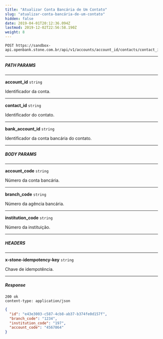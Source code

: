 ```yaml
---
title: "Atualizar Conta Bancária de Um Contato"
slug: "atualizar-conta-bancária-de-um-contato"
hidden: false
date: 2019-04-01T20:12:36.094Z
lastmod: 2019-12-02T22:56:58.190Z
weight: 8
---
```


```http
POST https://sandbox-api.openbank.stone.com.br/api/v1/accounts/account_id/contacts/contact_id/bank_accounts/bank_account_id
```

---

##### PATH PARAMS

---

**account_id**  `string`

Identificador da conta.

---

**contact_id**  `string`

Identificador do contato.

---

**bank_account_id**  `string`

Identificador da conta bancária do contato.

---

##### BODY PARAMS

---

**account_code**  `string`

Número da conta bancária.

---

**branch_code**  `string`

Número da agência bancária.

---

**institution_code**  `string`

Número da instituição.

---

##### HEADERS

---

**x-stone-idempotency-key**  `string`

Chave de idempotência.

---

##### Response

```http
200 ok
content-type: application/json
```

```JSON
{
  "id": "e43e3003-c587-4cb8-ab37-b374fe0d157f",
  "branch_code": "1234",
  "institution_code": "197",
  "account_code": "4567864"
}
```
